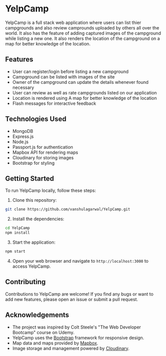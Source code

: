 # YelpCamp

YelpCamp is a full stack web application where users can list thier campgrounds and also review camprounds uploaded by others all over the world. It also has the feature of adding captured images of the campground while listing a new one. It also renders the location of the campground on a map for better knowledge of the location.

## Features

- User can register/login before listing a new campground
- Campground can be listed with images of the site
- Owner of the campground can update the details whenever found necessary
- User can review as well as rate campgrounds listed on our application
- Location is rendered using A map for better knowledge of the location
- Flash messages for interactive feedback

## Technologies Used

- MongoDB
- Express.js
- Node.js
- Passport.js for authentication
- Mapbox API for rendering maps
- Cloudinary for storing images
- Bootstrap for styling

## Getting Started

To run YelpCamp locally, follow these steps:

1. Clone this repository:

```bash
git clone https://github.com/vanshulagarwal/YelpCamp.git
```

2. Install the dependencies:

```bash
cd YelpCamp
npm install
```

3. Start the application:

```bash
npm start
```

4. Open your web browser and navigate to `http://localhost:3000` to access YelpCamp.

## Contributing

Contributions to YelpCamp are welcome! If you find any bugs or want to add new features, please open an issue or submit a pull request.

## Acknowledgements

- The project was inspired by Colt Steele's "The Web Developer Bootcamp" course on Udemy.
- YelpCamp uses the [Bootstrap](https://getbootstrap.com/) framework for responsive design.
- Map data and maps provided by [Mapbox](https://www.mapbox.com/).
- Image storage and management powered by [Cloudinary](https://cloudinary.com/).